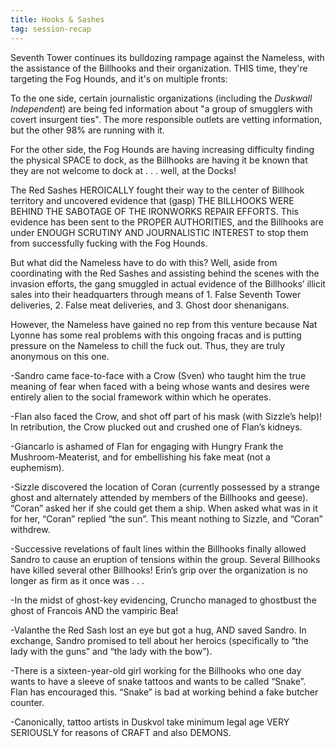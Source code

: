 ```yaml
---
title: Hooks & Sashes
tag: session-recap
---
```

Seventh Tower continues its bulldozing rampage against the Nameless, with the assistance of the Billhooks and their organization. THIS time, they're targeting the Fog Hounds, and it's on multiple fronts:

To the one side, certain journalistic organizations (including the *Duskwall Independent*) are being fed information about "a group of smugglers with covert insurgent ties". The more responsible outlets are vetting information, but the other 98% are running with it.

For the other side, the Fog Hounds are having increasing difficulty finding the physical SPACE to dock, as the Billhooks are having it be known that they are not welcome to dock at . . . well, at the Docks!

The Red Sashes HEROICALLY fought their way to the center of Billhook territory and uncovered evidence that (gasp) THE BILLHOOKS WERE BEHIND THE SABOTAGE OF THE IRONWORKS REPAIR EFFORTS. This evidence has been sent to the PROPER AUTHORITIES, and the Billhooks are under ENOUGH SCRUTINY AND JOURNALISTIC INTEREST to stop them from successfully fucking with the Fog Hounds.

But what did the Nameless have to do with this? Well, aside from coordinating with the Red Sashes and assisting behind the scenes with the invasion efforts, the gang smuggled in actual evidence of the Billhooks’ illicit sales into their headquarters through means of 1. False Seventh Tower deliveries, 2. False meat deliveries, and 3. Ghost door shenanigans.

However, the Nameless have gained no rep from this venture because Nat Lyonne has some real problems with this ongoing fracas and is putting pressure on the Nameless to chill the fuck out. Thus, they are truly anonymous on this one.

-Sandro came face-to-face with a Crow (Sven) who taught him the true meaning of fear when faced with a being whose wants and desires were entirely alien to the social framework within which he operates.

-Flan also faced the Crow, and shot off part of his mask (with Sizzle’s help)! In retribution, the Crow plucked out and crushed one of Flan’s kidneys.

-Giancarlo is ashamed of Flan for engaging with Hungry Frank the Mushroom-Meaterist, and for embellishing his fake meat (not a euphemism).

-Sizzle discovered the location of Coran (currently possessed by a strange ghost and alternately attended by members of the Billhooks and geese). “Coran” asked her if she could get them a ship. When asked what was in it for her, “Coran” replied “the sun”. This meant nothing to Sizzle, and “Coran” withdrew.

-Successive revelations of fault lines within the Billhooks finally allowed Sandro to cause an eruption of tensions within the group. Several Billhooks have killed several other Billhooks! Erin’s grip over the organization is no longer as firm as it once was . . .

-In the midst of ghost-key evidencing, Cruncho managed to ghostbust the ghost of Francois AND the vampiric Bea! 

-Valanthe the Red Sash lost an eye but got a hug, AND saved Sandro. In exchange, Sandro promised to tell about her heroics (specifically to “the lady with the guns” and “the lady with the bow”).

-There is a sixteen-year-old girl working for the Billhooks who one day wants to have a sleeve of snake tattoos and wants to be called “Snake”. Flan has encouraged this. “Snake” is bad at working behind a fake butcher counter.

-Canonically, tattoo artists in Duskvol take minimum legal age VERY SERIOUSLY for reasons of CRAFT and also DEMONS.